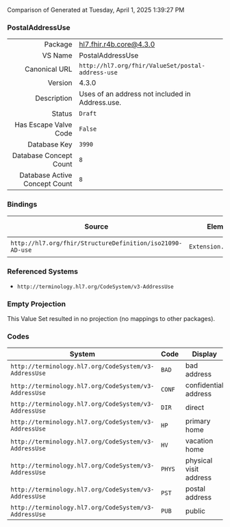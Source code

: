 Comparison of 
Generated at Tuesday, April 1, 2025 1:39:27 PM

### PostalAddressUse

|      |     |
| ---: | --- |
| Package | hl7.fhir.r4b.core@4.3.0 |
| VS Name | PostalAddressUse |
| Canonical URL | `http://hl7.org/fhir/ValueSet/postal-address-use` |
| Version | 4.3.0 |
| Description | Uses of an address not included in Address.use. |
| Status | `Draft` |
| Has Escape Valve Code | `False` |
| Database Key | `3990` |
| Database Concept Count | `8` |
| Database Active Concept Count | `8` |
### Bindings

| Source | Element | Binding | Strength | Element Short |
| ------ | ------- | ------- | -------- | ------------- |
| `http://hl7.org/fhir/StructureDefinition/iso21090-AD-use` | `Extension.value[x]` | `http://hl7.org/fhir/ValueSet/postal-address-use\|4.3.0` | `Required` | Value of extension |

### Referenced Systems

* `http://terminology.hl7.org/CodeSystem/v3-AddressUse`
### Empty Projection

This Value Set resulted in no projection (no mappings to other packages).

### Codes

| System | Code | Display |
| ------ | ---- | ------- |
| `http://terminology.hl7.org/CodeSystem/v3-AddressUse` | `BAD` | bad address |
| `http://terminology.hl7.org/CodeSystem/v3-AddressUse` | `CONF` | confidential address |
| `http://terminology.hl7.org/CodeSystem/v3-AddressUse` | `DIR` | direct |
| `http://terminology.hl7.org/CodeSystem/v3-AddressUse` | `HP` | primary home |
| `http://terminology.hl7.org/CodeSystem/v3-AddressUse` | `HV` | vacation home |
| `http://terminology.hl7.org/CodeSystem/v3-AddressUse` | `PHYS` | physical visit address |
| `http://terminology.hl7.org/CodeSystem/v3-AddressUse` | `PST` | postal address |
| `http://terminology.hl7.org/CodeSystem/v3-AddressUse` | `PUB` | public |
